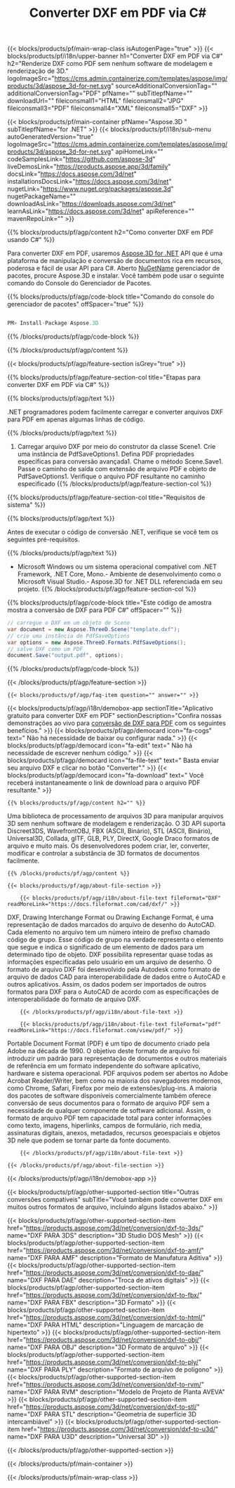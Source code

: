 ﻿---
title: Converter DXF em PDF via C# 
weight: 2960
url: /pt/net/conversion/dxf-to-pdf/ 
description: Código de amostra para conversão de DXF para PDF C#. Use API código de exemplo para arquivos DXF em lote para conversão PDF em VB.NET, Asp.NET ou qualquer aplicativo baseado em .NET.
---
{{< blocks/products/pf/main-wrap-class isAutogenPage="true" >}}
{{< blocks/products/pf/i18n/upper-banner h1="Converter DXF em PDF via C#" h2="Renderize DXF como PDF sem nenhum software de modelagem e renderização de 3D." logoImageSrc="https://cms.admin.containerize.com/templates/aspose/img/products/3d/aspose_3d-for-net.svg" sourceAdditionalConversionTag="" additionalConversionTag="PDF" pfName="" subTitlepfName="" downloadUrl="" fileiconsmall1="HTML" fileiconsmall2="JPG" fileiconsmall3="PDF" fileiconsmall4="XML" fileiconsmall5="DXF" >}}

{{< blocks/products/pf/main-container pfName="Aspose.3D " subTitlepfName="for .NET" >}}
{{< blocks/products/pf/i18n/sub-menu autoGeneratedVersion="true" logoImageSrc="https://cms.admin.containerize.com/templates/aspose/img/products/3d/aspose_3d-for-net.svg" apiHomeLink="" codeSamplesLink="https://github.com/aspose-3d" liveDemosLink="https://products.aspose.app/3d/family" docsLink="https://docs.aspose.com/3d/net" installationsDocsLink="https://docs.aspose.com/3d/net" nugetLink="https://www.nuget.org/packages/aspose.3d" nugetPackageName="" downloadAsLink="https://downloads.aspose.com/3d/net" learnAsLink="https://docs.aspose.com/3d/net" apiReference="" mavenRepoLink="" >}}

{{% blocks/products/pf/agp/content h2="Como converter DXF em PDF usando C#" %}}

 Para converter DXF em PDF, usaremos
 [Aspose.3D for .NET](https://products.aspose.com/3d/net) 
 API que é uma plataforma de manipulação e conversão de documentos rica em recursos, poderosa e fácil de usar API para C#. Aberto
 [NuGetName](https://www.nuget.org/packages/aspose.3d) 
 gerenciador de pacotes, procure
 Aspose.3D 
 e instalar. Você também pode usar o seguinte comando do Console do Gerenciador de Pacotes.

{{% blocks/products/pf/agp/code-block title="Comando do console do gerenciador de pacotes" offSpacer="true" %}}

```cs

PM> Install-Package Aspose.3D


```

{{% /blocks/products/pf/agp/code-block %}}

{{% /blocks/products/pf/agp/content %}}

{{< blocks/products/pf/agp/feature-section isGrey="true" >}}

{{% blocks/products/pf/agp/feature-section-col title="Etapas para converter DXF em PDF via C#" %}}

{{% blocks/products/pf/agp/text %}}

 .NET programadores podem facilmente carregar e converter arquivos DXF para PDF em apenas algumas linhas de código.

{{% /blocks/products/pf/agp/text %}}

1. Carregar arquivo DXF por meio do construtor da classe Scene1. Crie uma instância de PdfSaveOptions1. Defina PDF propriedades específicas para conversão avançada1. Chame o método Scene.Save1. Passe o caminho de saída com extensão de arquivo PDF e objeto de PdfSaveOptions1. Verifique o arquivo PDF resultante no caminho especificado
{{% /blocks/products/pf/agp/feature-section-col %}}

{{% blocks/products/pf/agp/feature-section-col title="Requisitos de sistema" %}}

{{% blocks/products/pf/agp/text %}}

 Antes de executar o código de conversão .NET, verifique se você tem os seguintes pré-requisitos.

{{% /blocks/products/pf/agp/text %}}

- Microsoft Windows ou um sistema operacional compatível com .NET Framework, .NET Core, Mono.- Ambiente de desenvolvimento como o Microsoft Visual Studio.- Aspose.3D for .NET DLL referenciada em seu projeto.
{{% /blocks/products/pf/agp/feature-section-col %}}

{{% blocks/products/pf/agp/code-block title="Este código de amostra mostra a conversão de DXF para PDF C#" offSpacer="" %}}

```cs
// carregue o DXF em um objeto de Scene 
var document = new Aspose.ThreeD.Scene("template.dxf");
// crie uma instância de PdfSaveOptions 
var options = new Aspose.ThreeD.Formats.PdfSaveOptions();
// salve DXF como um PDF 
document.Save("output.pdf", options); 


```

{{% /blocks/products/pf/agp/code-block %}}

{{< /blocks/products/pf/agp/feature-section >}}

    {{< blocks/products/pf/agp/faq-item question="" answer="" >}}
 

<!-- aboutfile Starts -->

{{< blocks/products/pf/agp/i18n/demobox-app sectionTitle="Aplicativo gratuito para converter DXF em PDF" sectionDescription="Confira nossas demonstrações ao vivo para [conversão de DXF para PDF](https://products.aspose.app/3d/conversion/dxf-to-pdf) com os seguintes benefícios." >}}
        {{< blocks/products/pf/agp/democard icon="fa-cogs" text=" Não há necessidade de baixar ou configurar nada." >}}
        {{< blocks/products/pf/agp/democard icon="fa-edit" text=" Não há necessidade de escrever nenhum código." >}}
        {{< blocks/products/pf/agp/democard icon="fa-file-text" text=" Basta enviar seu arquivo DXF e clicar no botão \"Converter\"." >}}
        {{< blocks/products/pf/agp/democard icon="fa-download" text=" Você receberá instantaneamente o link de download para o arquivo PDF resultante." >}}

    {{% blocks/products/pf/agp/content h2="" %}}

 Uma biblioteca de processamento de arquivos 3D para manipular arquivos 3D sem nenhum software de modelagem e renderização. O 3D API suporta Discreet3DS, WavefrontOBJ, FBX (ASCII, Binário), STL (ASCII, Binário), Universal3D, Collada, glTF, GLB, PLY, DirectX, Google Draco formatos de arquivo e muito mais. Os desenvolvedores podem criar, ler, converter, modificar e controlar a substância de 3D formatos de documentos facilmente.



    {{% /blocks/products/pf/agp/content %}}

    {{< blocks/products/pf/agp/about-file-section >}}

        {{< blocks/products/pf/agp/i18n/about-file-text fileFormat="DXF" readMoreLink="https://docs.fileformat.com/cad/dxf/" >}}
DXF, Drawing Interchange Format ou Drawing Exchange Format, é uma representação de dados marcados do arquivo de desenho do AutoCAD. Cada elemento no arquivo tem um número inteiro de prefixo chamado código de grupo. Esse código de grupo na verdade representa o elemento que segue e indica o significado de um elemento de dados para um determinado tipo de objeto. DXF possibilita representar quase todas as informações especificadas pelo usuário em um arquivo de desenho. O formato de arquivo DXF foi desenvolvido pela Autodesk como formato de arquivo de dados CAD para interoperabilidade de dados entre o AutoCAD e outros aplicativos. Assim, os dados podem ser importados de outros formatos para DXF para o AutoCAD de acordo com as especificações de interoperabilidade do formato de arquivo DXF.

        {{< /blocks/products/pf/agp/i18n/about-file-text >}}

        {{< blocks/products/pf/agp/i18n/about-file-text fileFormat="pdf" readMoreLink="https://docs.fileformat.com/view/pdf/" >}}
Portable Document Format (PDF) é um tipo de documento criado pela Adobe na década de 1990. O objetivo deste formato de arquivo foi introduzir um padrão para representação de documentos e outros materiais de referência em um formato independente do software aplicativo, hardware e sistema operacional. PDF arquivos podem ser abertos no Adobe Acrobat Reader/Writer, bem como na maioria dos navegadores modernos, como Chrome, Safari, Firefox por meio de extensões/plug-ins. A maioria dos pacotes de software disponíveis comercialmente também oferece conversão de seus documentos para o formato de arquivo PDF sem a necessidade de qualquer componente de software adicional. Assim, o formato de arquivo PDF tem capacidade total para conter informações como texto, imagens, hiperlinks, campos de formulário, rich media, assinaturas digitais, anexos, metadados, recursos geoespaciais e objetos 3D nele que podem se tornar parte da fonte documento.

        {{< /blocks/products/pf/agp/i18n/about-file-text >}}

    {{< /blocks/products/pf/agp/about-file-section >}}

{{< /blocks/products/pf/agp/i18n/demobox-app >}}

<!-- aboutfile Ends -->

{{< blocks/products/pf/agp/other-supported-section title="Outras conversões compatíveis" subTitle="Você também pode converter DXF em muitos outros formatos de arquivo, incluindo alguns listados abaixo." >}}

{{< blocks/products/pf/agp/other-supported-section-item href="https://products.aspose.com/3d/net/conversion/dxf-to-3ds/" name="DXF PARA 3DS" description="3D Studio DOS Mesh" >}}
{{< blocks/products/pf/agp/other-supported-section-item href="https://products.aspose.com/3d/net/conversion/dxf-to-amf/" name="DXF PARA AMF" description="Formato de Manufatura Aditiva" >}}
{{< blocks/products/pf/agp/other-supported-section-item href="https://products.aspose.com/3d/net/conversion/dxf-to-dae/" name="DXF PARA DAE" description="Troca de ativos digitais" >}}
{{< blocks/products/pf/agp/other-supported-section-item href="https://products.aspose.com/3d/net/conversion/dxf-to-fbx/" name="DXF PARA FBX" description="3D Formato" >}}
{{< blocks/products/pf/agp/other-supported-section-item href="https://products.aspose.com/3d/net/conversion/dxf-to-html/" name="DXF PARA HTML" description="Linguagem de marcação de hipertexto" >}}
{{< blocks/products/pf/agp/other-supported-section-item href="https://products.aspose.com/3d/net/conversion/dxf-to-obj/" name="DXF PARA OBJ" description="3D Formato de arquivo" >}}
{{< blocks/products/pf/agp/other-supported-section-item href="https://products.aspose.com/3d/net/conversion/dxf-to-ply/" name="DXF PARA PLY" description="Formato de arquivo de polígono" >}}
{{< blocks/products/pf/agp/other-supported-section-item href="https://products.aspose.com/3d/net/conversion/dxf-to-rvm/" name="DXF PARA RVM" description="Modelo de Projeto de Planta AVEVA" >}}
{{< blocks/products/pf/agp/other-supported-section-item href="https://products.aspose.com/3d/net/conversion/dxf-to-stl/" name="DXF PARA STL" description="Geometria de superfície 3D intercambiável" >}}
{{< blocks/products/pf/agp/other-supported-section-item href="https://products.aspose.com/3d/net/conversion/dxf-to-u3d/" name="DXF PARA U3D" description="Universal 3D" >}}

{{< /blocks/products/pf/agp/other-supported-section >}}

{{< /blocks/products/pf/main-container >}}
    
{{< /blocks/products/pf/main-wrap-class >}}